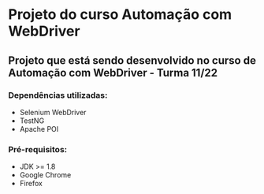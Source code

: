 # Projeto do curso Automação com WebDriver #

## Projeto que está sendo desenvolvido no curso de Automação com WebDriver - Turma 11/22 ##

### Dependências utilizadas: ###
* Selenium WebDriver
* TestNG
* Apache POI

### Pré-requisitos: ###
* JDK >= 1.8
* Google Chrome
* Firefox
